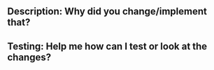 <!--- PR Title: What changed/implement in this PR -->
<!--- Be specific, don't write a generic title please --> 
 
## Description: Why did you change/implement that?
<!-- Describe your changes in detail -->
<!-- FIRSTPART -->
<!-- 
I develop the first part as it is requested:

Escribe una programa que dado un número entero (con un número arbitrario de dígitos), lo convierta en números tipo LCD utilizando el siguiente formato:

```
   _  _     _  _  _  _  _  
 | _| _||_||_ |_   ||_||_|  
 ||_  _|  | _||_|  ||_| _|  
 ```
(cada digito tiene una altura de 3 líneas)

I modify some things. I display the result it on a web app and not in a console, it has an input text so you can write the number, then the number is shown in two ways    
    First way: As you requested on ascci code    
    Second way: With a component styled on scss by me

Currently, I work as a front end developer, my main programming language is javascript and I'm specialized in React js, also I can use other several frameworks like next is, node, express, a little of reacting native and angular2 and tools to a complaint like redux, context APIThis project, in particular, is developed on Next js with React js, Hooks, and scss
-->

## Testing: Help me how can I test or look at the changes?
<!-- Please describe in detail how you tested your changes or use screenshots -->

<!--
THE SECOND PART CONTAINS BOTH EXERCISES
-->
<!--FIRST PART-->
<!--
//Running the project from windows
To install the project you should clone it from GitHub
    * git clone [url]
Then you should change the branch on the root of the project with the next command
    * git checkout part1
Then you should install  the packages with the node package manager on the root of the project with the next command:
    * npm install
    o
    * npm install
Once you have installed all the packages you should run the project whit the next command:
    * npm run dev
Also, the project is deployed on netlify in the next URL

-->

<!--Second PART-->
<!--
//Running the project from windows
If you already clone this repo you can skip this step
To install the project you should clone it from GitHub
    * git clone [url]

Then you should change the branch on the root of the project with the next command
    * git checkout part2
Then you should install  the packages with the node package manager on the root of the project with the next command:
    * npm install
    o
    * npm install
Once you have installed all the packages you should run the project whit the next command:
    * npm run dev
Also, the project is deployed on netlify in the next URL





